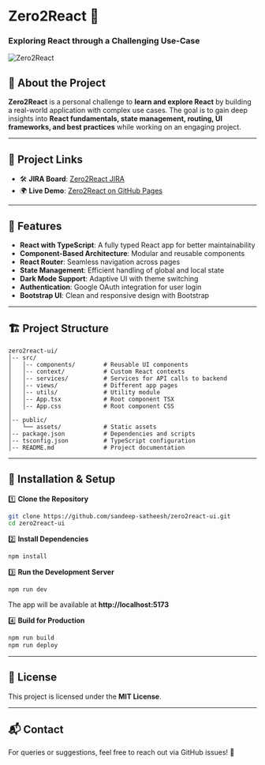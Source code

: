 # Zero2React 🚀  
### Exploring React through a Challenging Use-Case  

![Zero2React](https://sandeep-satheesh.github.io/zero2react-ui/logo.png)  

## 📌 About the Project  
**Zero2React** is a personal challenge to **learn and explore React** by building a real-world application with complex use cases. The goal is to gain deep insights into **React fundamentals, state management, routing, UI frameworks, and best practices** while working on an engaging project.  

---

## 🔗 Project Links  
- 🛠 **JIRA Board**: [Zero2React JIRA](https://sandeeps.atlassian.net/jira/software/projects/ZRUI/)  
- 🌍 **Live Demo**: [Zero2React on GitHub Pages](https://sandeep-satheesh.github.io/zero2react-ui)  

---

## 🚀 Features  
- **React with TypeScript**: A fully typed React app for better maintainability  
- **Component-Based Architecture**: Modular and reusable components  
- **React Router**: Seamless navigation across pages  
- **State Management**: Efficient handling of global and local state  
- **Dark Mode Support**: Adaptive UI with theme switching  
- **Authentication**: Google OAuth integration for user login  
- **Bootstrap UI**: Clean and responsive design with Bootstrap  

---

## 🏗️ Project Structure  
```
zero2react-ui/
│-- src/
│   │-- components/        # Reusable UI components  
│   │-- context/           # Custom React contexts  
│   │-- services/          # Services for API calls to backend
│   │-- views/             # Different app pages  
│   │-- utils/             # Utility module  
│   │-- App.tsx            # Root component TSX
│   │-- App.css            # Root component CSS
│  
│-- public/
│   └── assets/            # Static assets
│-- package.json           # Dependencies and scripts  
│-- tsconfig.json          # TypeScript configuration  
│-- README.md              # Project documentation  
```

---

## 🔧 Installation & Setup  
1️⃣ **Clone the Repository**  
```sh
git clone https://github.com/sandeep-satheesh/zero2react-ui.git
cd zero2react-ui
```  

2️⃣ **Install Dependencies**  
```sh
npm install
```  

3️⃣ **Run the Development Server**  
```sh
npm run dev
```  
The app will be available at **http://localhost:5173**  

4️⃣ **Build for Production**  
```sh
npm run build
npm run deploy
```  

---

## 📜 License  
This project is licensed under the **MIT License**.  

---

## 📬 Contact  
For queries or suggestions, feel free to reach out via GitHub issues! 🚀  
